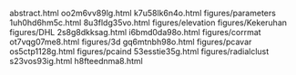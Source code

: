 abstract.html
oo2m6vv89lg.html
k7u58lk6n4o.html
figures/parameters
1uh0hd6hm5c.html
8u3fldg35vo.html
figures/elevation
figures/Kekeruhan
figures/DHL
2s8g8dkksag.html
i6bmd0da98o.html
figures/corrmat
ot7vqg07me8.html
figures/3d
gq6mtnbh98o.html
figures/pcavar
os5ctp1128g.html
figures/pcaind
53esstie35g.html
figures/radialclust
s23vos93ig.html
h8fteednma8.html